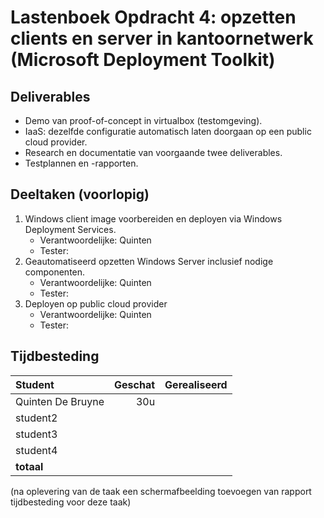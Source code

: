 # Lastenboek Opdracht 4: opzetten clients en server in kantoornetwerk (Microsoft Deployment Toolkit)


## Deliverables


* Demo van proof-of-concept in virtualbox (testomgeving).
* IaaS: dezelfde configuratie automatisch laten doorgaan op een public cloud provider.
* Research en documentatie van voorgaande twee deliverables.
* Testplannen en -rapporten.

## Deeltaken (voorlopig)

1. Windows client image voorbereiden en deployen via Windows Deployment Services.
    - Verantwoordelijke: Quinten
    - Tester: 
2. Geautomatiseerd opzetten Windows Server inclusief nodige componenten.
    - Verantwoordelijke: Quinten
    - Tester: 
3. Deployen op public cloud provider
    - Verantwoordelijke: Quinten
    - Tester:

## Tijdbesteding

| Student    | Geschat | Gerealiseerd |
| :---       | ---:    | ---:         |
| Quinten De Bruyne   |  30u       |              |
| student2   |         |              |
| student3   |         |              |
| student4   |         |              |
| **totaal** |         |              |

(na oplevering van de taak een schermafbeelding toevoegen van rapport tijdbesteding voor deze taak)
